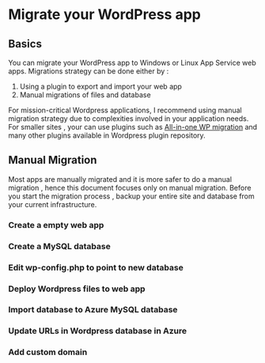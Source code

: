 # Migrate your WordPress app 

## Basics

You can migrate your WordPress app to Windows or Linux App Service web apps. Migrations strategy can be done either by :
1. Using a plugin to export and import your web app 
2. Manual migrations of files and database 

For mission-critical Wordpress applications, I recommend using manual migration strategy due to complexities involved in your application needs. 
For smaller sites , your can use plugins such as [All-in-one WP migration](https://wordpress.org/plugins/all-in-one-wp-migration/) and many other plugins available in Wordpress plugin repository. 

## Manual Migration 

Most apps are manually migrated and it is more safer to do a manual migration , hence this document focuses only on manual migration. Before you start the migration process , backup your entire site and database from your current infrastructure. 

### Create a empty web app 

### Create a MySQL database 

### Edit wp-config.php to point to new database

### Deploy Wordpress files to web app

### Import database to Azure MySQL database 

### Update URLs in Wordpress database in Azure 

### Add custom domain 

















